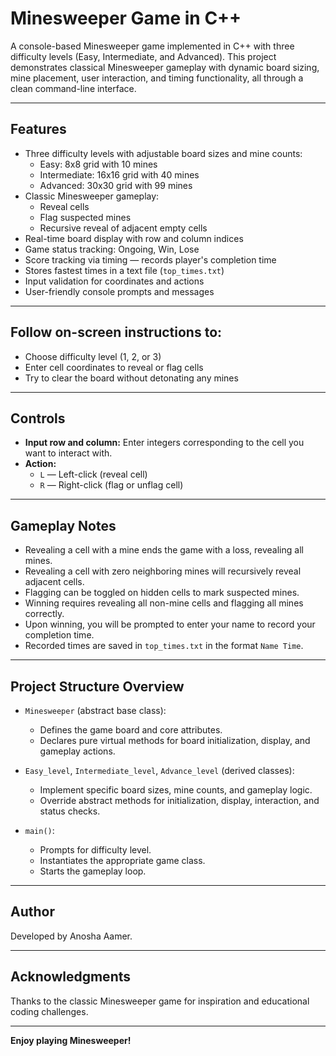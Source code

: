 # Minesweeper Game in C++

A console-based Minesweeper game implemented in C++ with three difficulty levels (Easy, Intermediate, and Advanced). This project demonstrates classical Minesweeper gameplay with dynamic board sizing, mine placement, user interaction, and timing functionality, all through a clean command-line interface.

---

## Features

- Three difficulty levels with adjustable board sizes and mine counts:
  - Easy: 8x8 grid with 10 mines
  - Intermediate: 16x16 grid with 40 mines
  - Advanced: 30x30 grid with 99 mines
- Classic Minesweeper gameplay:
  - Reveal cells
  - Flag suspected mines
  - Recursive reveal of adjacent empty cells
- Real-time board display with row and column indices
- Game status tracking: Ongoing, Win, Lose
- Score tracking via timing — records player's completion time
- Stores fastest times in a text file (`top_times.txt`)
- Input validation for coordinates and actions
- User-friendly console prompts and messages

---

## Follow on-screen instructions to:

- Choose difficulty level (1, 2, or 3)
- Enter cell coordinates to reveal or flag cells
- Try to clear the board without detonating any mines

---

## Controls

- **Input row and column:** Enter integers corresponding to the cell you want to interact with.
- **Action:**  
  - `L` — Left-click (reveal cell)  
  - `R` — Right-click (flag or unflag cell)  

---

## Gameplay Notes

- Revealing a cell with a mine ends the game with a loss, revealing all mines.
- Revealing a cell with zero neighboring mines will recursively reveal adjacent cells.
- Flagging can be toggled on hidden cells to mark suspected mines.
- Winning requires revealing all non-mine cells and flagging all mines correctly.
- Upon winning, you will be prompted to enter your name to record your completion time.
- Recorded times are saved in `top_times.txt` in the format `Name Time`.

---
## Project Structure Overview

- `Minesweeper` (abstract base class):
  - Defines the game board and core attributes.
  - Declares pure virtual methods for board initialization, display, and gameplay actions.

- `Easy_level`, `Intermediate_level`, `Advance_level` (derived classes):
  - Implement specific board sizes, mine counts, and gameplay logic.
  - Override abstract methods for initialization, display, interaction, and status checks.

- `main()`:
  - Prompts for difficulty level.
  - Instantiates the appropriate game class.
  - Starts the gameplay loop.

---


## Author

Developed by Anosha Aamer.

---

## Acknowledgments

Thanks to the classic Minesweeper game for inspiration and educational coding challenges.

---

**Enjoy playing Minesweeper!**


